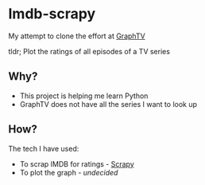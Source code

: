 # Imdb-scrapy
My attempt to clone the effort at [GraphTV](http://graphtv.kevinformatics.com/)

tldr; Plot the ratings of all episodes of a TV series

## Why?
- This project is helping me learn Python
- GraphTV does not have all the series I want to look up

## How?
The tech I have used:
- To scrap IMDB for ratings - [Scrapy](http://scrapy.org/)
- To plot the graph - _undecided_

